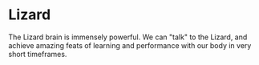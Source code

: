 # Lizard

The Lizard brain is immensely powerful. We can "talk" to the Lizard, and achieve amazing feats of learning and performance with our body in very short timeframes.
